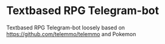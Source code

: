 # Textbased RPG Telegram-bot
Textbased RPG Telegram-bot loosely based on https://github.com/telemmo/telemmo and Pokemon
